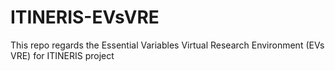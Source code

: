 # ITINERIS-EVsVRE
This repo regards the Essential Variables Virtual Research Environment (EVs VRE) for ITINERIS project
